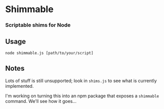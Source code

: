 # Shimmable

### Scriptable shims for Node

## Usage

`node shimmable.js [path/to/your/script]`

## Notes

Lots of stuff is still unsupported; look in `shims.js` to see what is currently implemented.

I'm working on turning this into an npm package that exposes a `shimmable` command. We'll see how it goes...